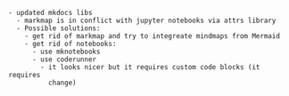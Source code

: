     - updated mkdocs libs
      - markmap is in conflict with jupyter notebooks via attrs library
      - Possible solutions:
        - get rid of markmap and try to integreate mindmaps from Mermaid
        - get rid of notebooks:
          - use mknotebooks
          - use coderunner
            - it looks nicer but it requires custom code blocks (it requires
              change)